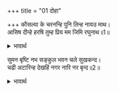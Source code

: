 +++
title = "01 दोहा"

+++
कौसल्या के चरनन्हि पुनि तिन्ह नायउ माथ।  
आसिष दीन्हे हरषि तुम्ह प्रिय मम जिमि रघुनाथ॥1॥  

<details><summary>भावार्थ</summary>

फिर उन लोगों ने कौसल्याजी के चरणों में मस्तक नवाए। कौसल्याजी ने हर्षित होकर आशीषें दीं (और कहा-) तुम मुझे रघुनाथ के समान प्यारे हो॥1॥  
</details>

सुमन बृष्टि नभ सङ्कुल भवन चले सुखकन्द।  
चढी अटारिन्ह देखहिं नगर नारि नर बृन्द॥2॥  

<details><summary>भावार्थ</summary>

आनन्दकन्द श्री रामजी अपने महल को चले, आकाश फूलों की वृष्टि से छा गया। नगर के स्त्री-पुरुषों के समूह अटारियों पर चढकर उनके दर्शन कर रहे हैं॥2॥  
</details>



